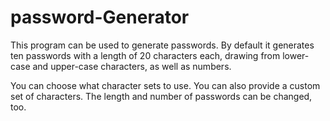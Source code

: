 # password-Generator
This program can be used to generate passwords. By default it generates ten passwords with a length of 20 characters each, drawing from lower-case and upper-case characters, as well as numbers.

You can choose what character sets to use. You can also provide a custom set of characters. The length and number of passwords can be changed, too.
